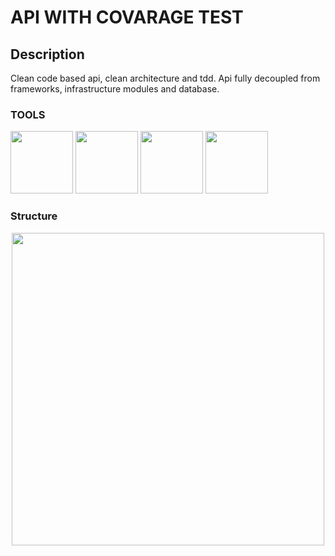 # API WITH COVARAGE TEST

## Description

<p>
Clean code based api, clean architecture and tdd. Api fully decoupled from frameworks, infrastructure modules and database.
</p>

### TOOLS
<a href="https://jestjs.io/pt-BR/"><img src="https://jestjs.io/pt-BR/img/opengraph.png"  style="height: 100px; width:100px"/></a> <a href="https://www.google.com/url?sa=t&rct=j&q=&esrc=s&source=web&cd=&cad=rja&uact=8&ved=2ahUKEwjWqo7Rl6z6AhVErpUCHVC7AqYQFnoECAMQAQ&url=https%3A%2F%2Fnodejs.org%2F&usg=AOvVaw1tY2p-vJFWJmxWlq4sTxCn"><img src="https://blog.geekhunter.com.br/wp-content/uploads/2021/02/1_mp91A9RzagntGGjBnwu4Yw.png" style="height: 100px; width:100px"/></a> <a href="https://www.typescriptlang.org/"><img src="https://upload.wikimedia.org/wikipedia/commons/thumb/4/4c/Typescript_logo_2020.svg/512px-Typescript_logo_2020.svg.png" style="height: 100px; width:100px"/></a> <a href="http://restify.com/"><img src="https://static.imasters.com.br/wp-content/uploads/2018/03/image1-2.png" style="height: 100px; width:100px"/></a>

### Structure
<center>
<img src="https://miro.medium.com/max/964/1*lhpcX6Vljr7p4OvKql3x6Q.png" style="height: 500px; width:500px "/></center>